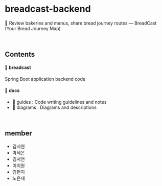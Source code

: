 # breadcast-backend
🍞 Review bakeries and menus, share bread journey routes — BreadCast (Your Bread Journey Map)

<br/>

## Contents
#### 📁 breadcast
Spring Boot application backend code
#### 📁 docs
- 📁 guides : Code writing guidelines and notes 
- 📁 diagrams : Diagrams and descriptions

<br/>

## member
- 김서현
- 박세은
-  김서연
- 이지원
- 김현지
- 노은재
